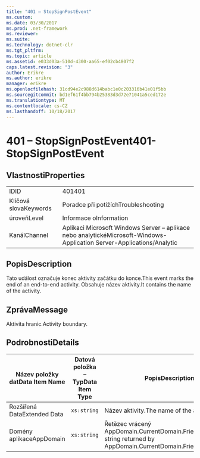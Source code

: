 ```yaml
---
title: "401 – StopSignPostEvent"
ms.custom: 
ms.date: 03/30/2017
ms.prod: .net-framework
ms.reviewer: 
ms.suite: 
ms.technology: dotnet-clr
ms.tgt_pltfrm: 
ms.topic: article
ms.assetid: e033d03a-510d-4300-aa65-ef02cb4807f2
caps.latest.revision: "3"
author: Erikre
ms.author: erikre
manager: erikre
ms.openlocfilehash: 31cd94e2c988d614babc1e0c203316b41e01f5bb
ms.sourcegitcommit: bd1ef61f4bb794b25383d3d72e71041a5ced172e
ms.translationtype: MT
ms.contentlocale: cs-CZ
ms.lasthandoff: 10/18/2017
---
```

# <a name="401--stopsignpostevent"></a><span data-ttu-id="185dd-102">401 – StopSignPostEvent</span><span class="sxs-lookup"><span data-stu-id="185dd-102">401- StopSignPostEvent</span></span>
## <a name="properties"></a><span data-ttu-id="185dd-103">Vlastnosti</span><span class="sxs-lookup"><span data-stu-id="185dd-103">Properties</span></span>  
  
|||  
|-|-|  
|<span data-ttu-id="185dd-104">ID</span><span class="sxs-lookup"><span data-stu-id="185dd-104">ID</span></span>|<span data-ttu-id="185dd-105">401</span><span class="sxs-lookup"><span data-stu-id="185dd-105">401</span></span>|  
|<span data-ttu-id="185dd-106">Klíčová slova</span><span class="sxs-lookup"><span data-stu-id="185dd-106">Keywords</span></span>|<span data-ttu-id="185dd-107">Poradce při potížích</span><span class="sxs-lookup"><span data-stu-id="185dd-107">Troubleshooting</span></span>|  
|<span data-ttu-id="185dd-108">úroveň</span><span class="sxs-lookup"><span data-stu-id="185dd-108">Level</span></span>|<span data-ttu-id="185dd-109">Informace o</span><span class="sxs-lookup"><span data-stu-id="185dd-109">Information</span></span>|  
|<span data-ttu-id="185dd-110">Kanál</span><span class="sxs-lookup"><span data-stu-id="185dd-110">Channel</span></span>|<span data-ttu-id="185dd-111">Aplikaci Microsoft Windows Server – aplikace nebo analytické</span><span class="sxs-lookup"><span data-stu-id="185dd-111">Microsoft-Windows-Application Server-Applications/Analytic</span></span>|  
  
## <a name="description"></a><span data-ttu-id="185dd-112">Popis</span><span class="sxs-lookup"><span data-stu-id="185dd-112">Description</span></span>  
 <span data-ttu-id="185dd-113">Tato událost označuje konec aktivity začátku do konce.</span><span class="sxs-lookup"><span data-stu-id="185dd-113">This event marks the end of an end-to-end activity.</span></span> <span data-ttu-id="185dd-114">Obsahuje název aktivity.</span><span class="sxs-lookup"><span data-stu-id="185dd-114">It contains the name of the activity.</span></span>  
  
## <a name="message"></a><span data-ttu-id="185dd-115">Zpráva</span><span class="sxs-lookup"><span data-stu-id="185dd-115">Message</span></span>  
 <span data-ttu-id="185dd-116">Aktivita hranic.</span><span class="sxs-lookup"><span data-stu-id="185dd-116">Activity boundary.</span></span>  
  
## <a name="details"></a><span data-ttu-id="185dd-117">Podrobnosti</span><span class="sxs-lookup"><span data-stu-id="185dd-117">Details</span></span>  
  
|<span data-ttu-id="185dd-118">Název položky dat</span><span class="sxs-lookup"><span data-stu-id="185dd-118">Data Item Name</span></span>|<span data-ttu-id="185dd-119">Datová položka – Typ</span><span class="sxs-lookup"><span data-stu-id="185dd-119">Data Item Type</span></span>|<span data-ttu-id="185dd-120">Popis</span><span class="sxs-lookup"><span data-stu-id="185dd-120">Description</span></span>|  
|--------------------|--------------------|-----------------|  
|<span data-ttu-id="185dd-121">Rozšířená Data</span><span class="sxs-lookup"><span data-stu-id="185dd-121">Extended Data</span></span>|`xs:string`|<span data-ttu-id="185dd-122">Název aktivity.</span><span class="sxs-lookup"><span data-stu-id="185dd-122">The name of the activity.</span></span>|  
|<span data-ttu-id="185dd-123">Domény aplikace</span><span class="sxs-lookup"><span data-stu-id="185dd-123">AppDomain</span></span>|`xs:string`|<span data-ttu-id="185dd-124">Řetězec vrácený AppDomain.CurrentDomain.FriendlyName.</span><span class="sxs-lookup"><span data-stu-id="185dd-124">The string returned by AppDomain.CurrentDomain.FriendlyName.</span></span>|
